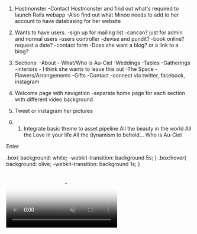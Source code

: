 1. Hostmonster
-Contact Hostmonster and find out what's required to launch Rails webapp
-Also find out what Minoo needs to add to her account to have databasing for her website

2. Wants to have users.
  -sign up for mailing list
  -cancan? just for admin and normal users
  -users controller
  -devise and pundit?
  -book online? request a date?
  -contact form
  -Does she want a blog? or a link to a blog?

3. Sections:
  -About - What/Who is Au-Ciel
  -Weddings
  -Tables
  -Gatherings
  -interiors - I think she wants to leave this out
  -The Space
  -Flowers/Arrangements
  -Gifts
  -Contact
  -connect via twitter, facebook, instagram

4. Welcome page with navigation
  -separate home page for each section with different video background

5. Tweet or instagram her pictures


6. 1. Integrate basic theme to asset pipeline
  All the beauty in the world
  All the Love in your life
  All the dynamism to behold...
  Who is Au-Ciel

  Enter

  .box{
      background: white;
      -webkit-transition: background 5s;
  }
  .box:hover{
      background: olive;
      -webkit-transition: background 1s;
  }

  <div class="fullscreen-bg">
    <video loop muted autoplay poster="first-frame.png" class="fullscreen-bg__video brightness blur">
      <source src="pink-flowers-pan.mp4">
      <source src="pink-flowers-pan.webmsd.webm">
    </video>
  </div>
